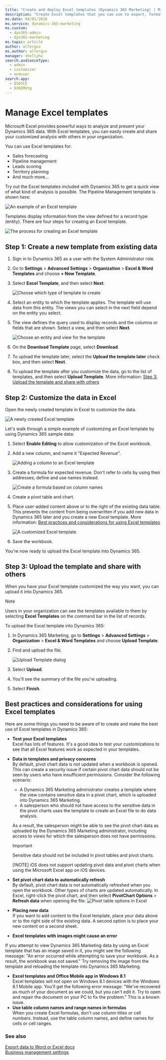 ```yaml
---
title: "Create and deploy Excel templates (Dynamics 365 Marketing) | Microsoft Docs"
description: "Create Excel templates that you can use to export, format, and share data from multiple records in Dynamics 365 Marketing."
ms.date: 04/01/2018
ms.service: dynamics-365-marketing
ms.custom: 
  - dyn365-admin
  - dyn365-marketing
ms.topic: article
author: alfergus
ms.author: alfergus
manager: shellyha
search.audienceType: 
  - admin
  - customizer
  - enduser
search.app: 
  - D365CE
  - D365Mktg
---
```


# Manage Excel templates

Microsoft Excel provides powerful ways to analyze and present your Dynamics 365 data. With Excel templates, you can easily create and share your customized analysis with others in your organization.

You can use Excel templates for:

- Sales forecasting
- Pipeline management
- Leads scoring
- Territory planning
- And much more…

Try out the Excel templates included with Dynamics 365 to get a quick view of what kind of analysis is possible. The Pipeline Management template is shown here:

![An example of an Excel template](media/excel-template.png "An example of an Excel template")

Templates display information from the view defined for a record type (entity). There are four steps for creating an Excel template.

![The process for creating an Excel template](media/excel-template-process-ill.png "The process for creating an Excel template")

## Step 1: Create a new template from existing data

1. Sign in to Dynamics 365 as a user with the System Administrator role.

2. Go to **Settings** > **Advanced Settings** > **Organization** > **Excel & Word Templates** and choose **+ New Template**.

3. Select **Excel Template**, and then select **Next**.

    ![Choose which type of template to create](media/create-template-type.png "Choose which type of template to create")

4. Select an entity to which the template applies. The template will use data from this entity. The views you can select in the next field depend on the entity you select.

5. The view defines the query used to display records and the columns or fields that are shown. Select a view, and then select **Next**.

    ![Choose an entity and view for the template](media/create-template-excel-entity.png "Choose an entity and view for the template")

6. On the **Download Template** page, select **Download**.

7. To upload the template later, select the **Upload the template later** check box, and then select **Next**.

8. To upload the template after you customize the data, go to the list of templates, and then select **Upload Template**. More information: [Step 3: Upload the template and share with others](#step-3-upload-the-template-and-share-with-others)

## Step 2: Customize the data in Excel

Open the newly created template in Excel to customize the data.

![A newly created Excel template](media/excel-new-template.png "A newly created Excel template")

Let's walk through a simple example of customizing an Excel template by using Dynamics 365 sample data:

1. Select **Enable Editing** to allow customization of the Excel workbook.

2. Add a new column, and name it "Expected Revenue".

    ![Adding a column to an Excel template](media/excel-new-column.png "Adding a column to an Excel template")

3. Create a formula for expected revenue. Don't refer to cells by using their addresses; define and use names instead.

    ![Create a formula based on column names](media/excel-formula.png "Create a formula based on column names")

4. Create a pivot table and chart.

5. Place user-added content above or to the right of the existing data table. This prevents the content from being overwritten if you add new data in Dynamics 365 later and you create a new Excel template. More information: [Best practices and considerations for using Excel templates](#best-practices-and-considerations-for-using-excel-templates)

    ![A customized Excel template](media/excel-graph.png "A customized Excel template")

6. Save the workbook.

You're now ready to upload the Excel template into Dynamics 365.

## Step 3: Upload the template and share with others

When you have your Excel template customized the way you want, you can upload it into Dynamics 365.

> [!NOTE]
> Users in your organization can see the templates available to them by selecting **Excel Templates** on the command bar in the list of records.

To upload the Excel template into Dynamics 365:

1. In Dynamics 365 Marketing, go to **Settings** > **Advanced Settings** > **Organization** > **Excel & Word Templates** and choose **Upload Template**.

2. Find and upload the file.

    ![Upload Template dialog](media/excel-upload-template.png "Upload Template dialog box")

3. Select **Upload**.

4. You'll see the summary of the file you're uploading.

5. Select **Finish**.

<a name="best-practices-and-considerations-for-using-excel-templates"></a>

## Best practices and considerations for using Excel templates

Here are some things you need to be aware of to create and make the best use of Excel templates in Dynamics 365:

- **Test your Excel templates**  
  Excel has lots of features. It's a good idea to test your customizations to see that all Excel features work as expected in your templates.
- **Data in templates and privacy concerns**  
  By default, pivot chart data is not updated when a workbook is opened. This can create a security issue if certain pivot chart data should not be seen by users who have insufficient permissions. Consider the following scenario:
  - A Dynamics 365 Marketing administrator creates a template where the view contains sensitive data in a pivot chart, which is uploaded into Dynamics 365 Marketing.
  - A salesperson who should not have access to the sensitive data in the pivot charts uses the template to create an Excel file to do data analysis.

  As a result, the salesperson might be able to see the pivot chart data as uploaded by the Dynamics 365 Marketing administrator, including access to views for which the salesperson does not have permissions.
  > [!IMPORTANT]
  > Sensitive data should not be included in pivot tables and pivot charts.
  > 
  > [!NOTE]
  > iOS does not support updating pivot data and pivot charts when using the Microsoft Excel app on iOS devices.
- **Set pivot chart data to automatically refresh**  
  By default, pivot chart data is not automatically refreshed when you open the workbook. Other types of charts are updated automatically. In Excel, right-click the pivot chart, and then select **PivotChart Options** > **Refresh data** when opening the file.
  ![Pivot table options in Excel](media/excel-pivot-options-ill.png "Set pivot chart data to be automatically refreshed")
- **Placing new data**  
  If you want to add content to the Excel template, place your data above or to the right side of the existing data. A second option is to place your new content on a second sheet.
- **Excel templates with images might cause an error**  

If you attempt to view Dynamics 365 Marketing data by using an Excel template that has an image saved in it, you might see the following message: "An error occurred while attempting to save your workbook. As a result, the workbook was not saved." Try removing the image from the template and reloading the template into Dynamics 365 Marketing.
- **Excel templates and Office Mobile app in Windows 8.1**  
  Excel templates will not open on Windows 8.1 devices with the Windows 8.1 Mobile app. You'll get the following error message: "We've recovered as much of your document as we could, but you can't edit it. Try to open and repair the document on your PC to fix the problem." This is a known issue.
- **Use table column names and range names in formulas**  
  When you create Excel formulas, don't use column titles or cell numbers. Instead, use the table column names, and define names for cells or cell ranges.

### See also

[Export data to Word or Excel docs](export-data-word-excel.md)  
[Business management settings](business-management-settings.md)
